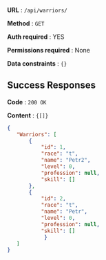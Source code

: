 **URL** : `/api/warriors/`

**Method** : `GET`

**Auth required** : YES

**Permissions required** : None

**Data constraints** : `{}`

## Success Responses

**Code** : `200 OK`

**Content** : `{[]}`

```json
{
   "Warriors": [
       {
           "id": 1,
           "race": "t",
           "name": "Petr2",
           "level": 0,
           "profession": null,
           "skill": []
       },
       {
           "id": 2,
           "race": "t",
           "name": "Petr",
           "level": 0,
           "profession": null,
           "skill": []
            }
   ]
}
```
